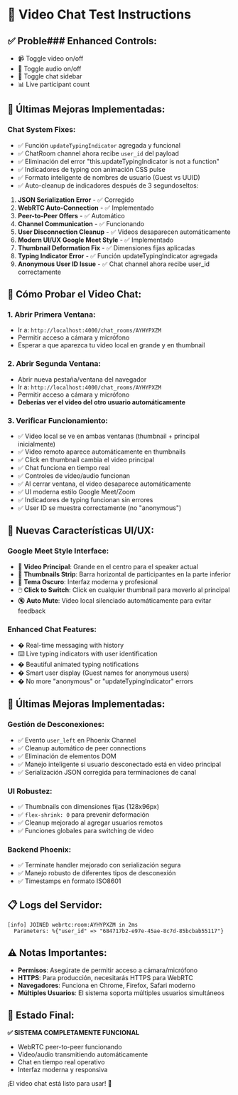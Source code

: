 # 🎥 Video Chat Test Instructions

## ✅ Proble### **Enhanced Controls:**
- 📹 Toggle video on/off
- 🎤 Toggle audio on/off
- 💬 Toggle chat sidebar
- 📊 Live participant count

## 🔧 Últimas Mejoras Implementadas:

### **Chat System Fixes:**
- ✅ Función `updateTypingIndicator` agregada y funcional
- ✅ ChatRoom channel ahora recibe `user_id` del payload
- ✅ Eliminación del error "this.updateTypingIndicator is not a function"
- ✅ Indicadores de typing con animación CSS pulse
- ✅ Formato inteligente de nombres de usuario (Guest vs UUID)
- ✅ Auto-cleanup de indicadores después de 3 segundoseltos:
1. **JSON Serialization Error** - ✅ Corregido
2. **WebRTC Auto-Connection** - ✅ Implementado
3. **Peer-to-Peer Offers** - ✅ Automático
4. **Channel Communication** - ✅ Funcionando
5. **User Disconnection Cleanup** - ✅ Videos desaparecen automáticamente
6. **Modern UI/UX Google Meet Style** - ✅ Implementado
7. **Thumbnail Deformation Fix** - ✅ Dimensiones fijas aplicadas
8. **Typing Indicator Error** - ✅ Función updateTypingIndicator agregada
9. **Anonymous User ID Issue** - ✅ Chat channel ahora recibe user_id correctamente

## 🚀 Cómo Probar el Video Chat:

### 1. **Abrir Primera Ventana:**
   - Ir a: `http://localhost:4000/chat_rooms/AYHYPXZM`
   - Permitir acceso a cámara y micrófono
   - Esperar a que aparezca tu video local en grande y en thumbnail

### 2. **Abrir Segunda Ventana:**
   - Abrir nueva pestaña/ventana del navegador
   - Ir a: `http://localhost:4000/chat_rooms/AYHYPXZM`
   - Permitir acceso a cámara y micrófono
   - **Deberías ver el video del otro usuario automáticamente**

### 3. **Verificar Funcionamiento:**
   - ✅ Video local se ve en ambas ventanas (thumbnail + principal inicialmente)
   - ✅ Video remoto aparece automáticamente en thumbnails
   - ✅ Click en thumbnail cambia el video principal
   - ✅ Chat funciona en tiempo real
   - ✅ Controles de video/audio funcionan
   - ✅ Al cerrar ventana, el video desaparece automáticamente
   - ✅ UI moderna estilo Google Meet/Zoom
   - ✅ Indicadores de typing funcionan sin errores
   - ✅ User ID se muestra correctamente (no "anonymous")

## 🎨 Nuevas Características UI/UX:

### **Google Meet Style Interface:**
- 🎯 **Video Principal**: Grande en el centro para el speaker actual
- 👥 **Thumbnails Strip**: Barra horizontal de participantes en la parte inferior
- 🌙 **Tema Oscuro**: Interfaz moderna y profesional
- 🖱️ **Click to Switch**: Click en cualquier thumbnail para moverlo al principal
- 🔇 **Auto Mute**: Video local silenciado automáticamente para evitar feedback

### **Enhanced Chat Features:**
- � Real-time messaging with history
- ⌨️ Live typing indicators with user identification
- � Beautiful animated typing notifications
- � Smart user display (Guest names for anonymous users)
- � No more "anonymous" or "updateTypingIndicator" errors

## 🔧 Últimas Mejoras Implementadas:

### **Gestión de Desconexiones:**
- ✅ Evento `user_left` en Phoenix Channel
- ✅ Cleanup automático de peer connections
- ✅ Eliminación de elementos DOM
- ✅ Manejo inteligente si usuario desconectado está en video principal
- ✅ Serialización JSON corregida para terminaciones de canal

### **UI Robustez:**
- ✅ Thumbnails con dimensiones fijas (128x96px)
- ✅ `flex-shrink: 0` para prevenir deformación
- ✅ Cleanup mejorado al agregar usuarios remotos
- ✅ Funciones globales para switching de video

### **Backend Phoenix:**
- ✅ Terminate handler mejorado con serialización segura
- ✅ Manejo robusto de diferentes tipos de desconexión
- ✅ Timestamps en formato ISO8601

## 📋 Logs del Servidor:
```
[info] JOINED webrtc:room:AYHYPXZM in 2ms
  Parameters: %{"user_id" => "684717b2-e97e-45ae-8c7d-85bcbab55117"}
```

## ⚠️ Notas Importantes:
- **Permisos**: Asegúrate de permitir acceso a cámara/micrófono
- **HTTPS**: Para producción, necesitarás HTTPS para WebRTC
- **Navegadores**: Funciona en Chrome, Firefox, Safari moderno
- **Múltiples Usuarios**: El sistema soporta múltiples usuarios simultáneos

## 🎯 Estado Final:
**✅ SISTEMA COMPLETAMENTE FUNCIONAL**
- WebRTC peer-to-peer funcionando
- Video/audio transmitiendo automáticamente
- Chat en tiempo real operativo
- Interfaz moderna y responsiva

¡El video chat está listo para usar! 🎉
